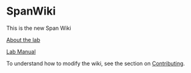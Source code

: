 # SpanWiki

This is the new Span Wiki

[About the lab](wiki/about.md)

[Lab Manual](wiki/manual/index.md)

To understand how to modify the wiki, see the section on [Contributing](wiki/contributing.md).
